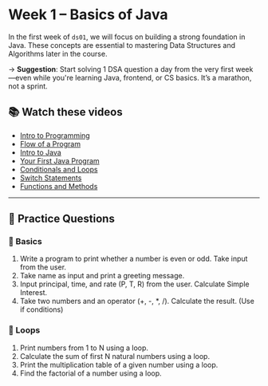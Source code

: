 # Week 1 – Basics of Java

In the first week of `ds01`, we will focus on building a strong foundation in Java. These concepts are essential to mastering Data Structures and Algorithms later in the course.

→ **Suggestion**: Start solving 1 DSA question a day from the very first week—even while you're learning Java, frontend, or CS basics. It’s a marathon, not a sprint.

## 📚 Watch these videos

- [Intro to Programming](https://www.youtube.com/watch?v=wn49bJOYAZM&list=PL9gnSGHSqcnr_DxHsP7AW9ftq0AtAyYqJ&index=5)
- [Flow of a Program](https://www.youtube.com/watch?v=lhELGQAV4gg&list=PL9gnSGHSqcnr_DxHsP7AW9ftq0AtAyYqJ&index=6)
- [Intro to Java](https://www.youtube.com/watch?v=4EP8YzcN0hQ&list=PL9gnSGHSqcnr_DxHsP7AW9ftq0AtAyYqJ&index=7)
- [Your First Java Program](https://www.youtube.com/watch?v=TAtrPoaJ7gc&list=PL9gnSGHSqcnr_DxHsP7AW9ftq0AtAyYqJ&index=8)
- [Conditionals and Loops](https://www.youtube.com/watch?v=ldYLYRNaucM&list=PL9gnSGHSqcnr_DxHsP7AW9ftq0AtAyYqJ&index=9)
- [Switch Statements](https://www.youtube.com/watch?v=mA23x39DjbI&list=PL9gnSGHSqcnr_DxHsP7AW9ftq0AtAyYqJ&index=10)
- [Functions and Methods](https://www.youtube.com/watch?v=vvanI8NRlSI&list=PL9gnSGHSqcnr_DxHsP7AW9ftq0AtAyYqJ&index=11)

---

## 🧠 Practice Questions

### 🔹 Basics

1. Write a program to print whether a number is even or odd. Take input from the user.
2. Take name as input and print a greeting message.
3. Input principal, time, and rate (P, T, R) from the user. Calculate Simple Interest.
4. Take two numbers and an operator (+, -, \*, /). Calculate the result. (Use if conditions)

### 🔹 Loops
1. Print numbers from 1 to N using a loop.
2. Calculate the sum of first N natural numbers using a loop.
3. Print the multiplication table of a given number using a loop.
4. Find the factorial of a number using a loop.
